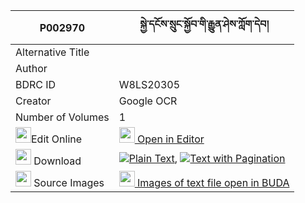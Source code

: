 |P002970|སྐྱེ་དངོས་སྲུང་སྐྱོབ་གི་རྒྱུན་ཤེས་ཀློག་དེབ། 
| --- | --- 
|Alternative Title |
|Author | 
|BDRC ID | W8LS20305
|Creator | Google OCR
|Number of Volumes| 1
|<img width="25" src="https://img.icons8.com/color/25/000000/edit-property.png">Edit Online| [<img width="25" src="https://avatars.githubusercontent.com/u/45091458?s=200&v=4"> Open in Editor](http://editor.openpecha.org/P002970)
|<img width="25" src="https://img.icons8.com/fluent/48/000000/download-2.png"/>  Download | [![](https://img.icons8.com/color/20/000000/txt.png)Plain Text](https://github.com/Openpecha/P002970/releases/download/v1/kye_ngo_sungkyob_gi_gyun_she_l_plain_P002970.zip), [![](https://img.icons8.com/color/20/000000/txt.png)Text with Pagination](https://github.com/Openpecha/P002970/releases/download/v1/kye_ngo_sungkyob_gi_gyun_she_l_pages_P002970.zip)
|<img width="25" src="https://img.icons8.com/plasticine/100/000000/pictures-folder.png"/>  Source Images | [<img width="25" src="https://library.bdrc.io/icons/BUDA-small.svg"> Images of text file open in BUDA](https://library.bdrc.io/show/bdr:W8LS20305)